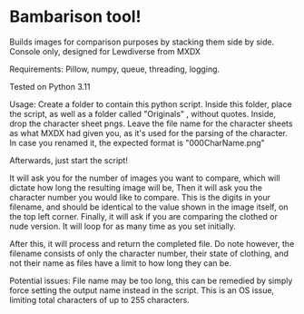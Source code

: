 # Bambarison tool!
Builds images for comparison purposes by stacking them side by side. Console only, designed for Lewdiverse from MXDX

Requirements:
Pillow, numpy, queue, threading, logging.

Tested on Python 3.11

Usage:
Create a folder to contain this python script. Inside this folder, place the script, as well as a folder called "Originals" , without quotes. 
Inside, drop the character sheet pngs.
Leave the file name for the character sheets as what MXDX had given you, as it's used for the parsing of the character. In case you renamed it, the expected format is "000CharName.png"

Afterwards, just start the script!

It will ask you for the number of images you want to compare, which will dictate how long the resulting image will be,
Then it will ask you the character number you would like to compare. This is the digits in your filename, and should be identical to the value shown in the image itself, on the top left corner.
Finally, it will ask if you are comparing the clothed or nude version.
It will loop for as many time as you set initially.

After this, it will process and return the completed file. Do note however, the filename consists of only the character number, their state of clothing, and not their name as files have a limit to how long they can be.

Potential issues:
File name may be too long, this can be remedied by simply force setting the output name instead in the script. This is an OS issue, limiting total characters of up to 255 characters.
